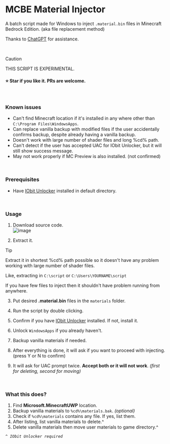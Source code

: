 # MCBE Material Injector


A batch script made for Windows to inject `.material.bin` files in Minecraft Bedrock Edition. (aka file replacement method)  

Thanks to [ChatGPT](https://chatgpt.com) for assistance.

<br>

> [!CAUTION]
> THIS SCRIPT IS EXPERIMENTAL.

#### ⭐️ Star if you like it. PRs are welcome.

<br>

### Known issues
* Can't find Minecraft location if it's installed in any where other than `C:\Program Files\WindowsApps`.
* Can replace vanilla backup with modified files if the user accidentally confirms backup, despite already having a vanilla backup.
* Doesn't work with large number of shader files and long %cd% path.
* Can't detect if the user has accepted UAC for IObit Unlocker, but it will still show success message.
* May not work properly if MC Preview is also installed. (not confirmed)

<br>

### Prerequisites
* Have [IObit Unlocker](https://www.iobit.com/en/iobit-unlocker.php) installed in default directory.

<br>

### Usage
1. Download source code.  
![image](https://github.com/user-attachments/assets/4422464e-26a3-4068-993e-adc76817ca9c)

2. Extract it.

> [!TIP]
> Extract it in shortest %cd% path possible so it doesn't have any problem working with large number of shader files.  
>
> Like, extracting in `C:\script` or `C:\Users\YOURNAME\script`  
>
> If you have few files to inject then it shouldn't have problem running from anywhere. 

3. Put desired **.material.bin** files in the `materials` folder.

4. Run the script by double clicking.

5. Confirm if you have [IObit Unlocker](https://www.iobit.com/en/iobit-unlocker.php) installed. If not, install it.

6. Unlock `WindowsApps` if you already haven't.

7. Backup vanilla materials if needed.

8. After everything is done, it will ask if you want to proceed with injecting. (press Y or N to confirm)

9. It will ask for UAC prompt twice. **Accept both or it will not work**. *(first for deleting, second for moving)*

<br>

### What this does?
1. Find **Microsoft.MinecraftUWP** location.
2. Backup vanilla materials to `%cd%\materials.bak`. *(optional)*
3. Check if `%cd%\materials` contains any file. If yes, list them.
4. After listing, list vanilla materials to delete.^
5. Delete vanilla materials then move user materials to game directory.^

*`^ IObit Unlocker required`*

